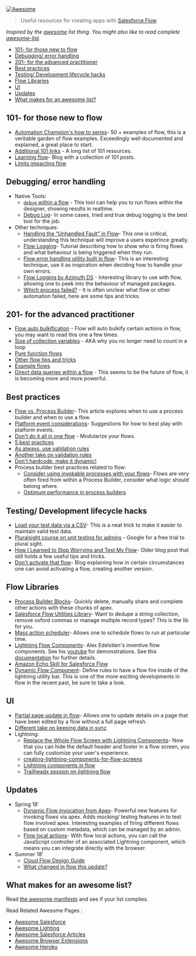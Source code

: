 [![Awesome](https://cdn.rawgit.com/sindresorhus/awesome/d7305f38d29fed78fa85652e3a63e154dd8e8829/media/badge.svg)](https://github.com/sindresorhus/awesome)

> Useful resources for creating apps with [Salesforce Flow](https://www.youtube.com/watch?v=W8BJ4yRBga0&feature=youtu.be)

*Inspired by the [awesome](https://github.com/sindresorhus/awesome) list thing. You might also like to read complete [awesome-list](https://github.com/sindresorhus/awesome).*
- [101- for those new to flow](#101--for-those-new-to-flow)
- [Debugging/ error handling](#debugging-error-handling)
- [201- for the advanced practitioner](#201--for-the-advanced-practitioner)
- [Best practices](#best-practices)
- [Testing/ Development lifecycle hacks](#testing-development-lifecycle-hacks)
- [Flow Libraries](#flow-libraries)
- [UI](#ui)
- [Updates](#updates)
- [What makes for an awesome list?](#what-makes-for-an-awesome-list)

## 101- for those new to flow

* [Automation Champion's how to series](https://automationchampion.com/learning-flow/)- 50 + examples of flow, this is a veritable garden of flow examples. Exceedingly well documented and explained, a great place to start. 
* [Additional 101 links](https://sites.google.com/view/flowunofficial/tutorials-and-beginner-material) - A long list of 101 resources. 
* [Learning flow](https://developingflow.com/learning-flow/)- Blog with a collection of 101 posts. 
* [Limits impacting flow](https://dreamevent.secure.force.com/articleView?id=vpm_admin_flow_limits.htm&type=5) 

## Debugging/ error handling

* Native Tools: 
  * [`debug` within a flow](https://automationchampion.com/2018/05/22/getting-started-with-visual-workflow-part-7-learn-about-the-new-built-in-debug-tool-in-the-cloud-flow-designer/) - This tool can help you to run flows within the designer, showing results in realtime. 
  * [Debug Log](https://unhandledsunshine.com/2018/01/21/salesforce-automation-what-is-going-on-in-there/)- In some cases, tried and true debug logging is the best tool for the job. 
* Other techniques:
  * [Handling the “Unhandled Fault” in Flow](https://salesforcedude.wordpress.com/2015/02/10/handling-the-unhandled-fault-in-flow/)- This one is critical, understanding this technique will improve a users experince greatly. 
  * [Flow Logging](https://www.clintmajors.com/blog/2018/3/6/flow-logging)- Tutorial describing how to show who is firing flows and what behaviour is being triggered when they run. 
  * [Flow error handling utility built in flow](https://explorationsintosalesforce.wordpress.com/2017/10/18/visual-flow-error-handling-utility-flows/)- This is an interesting technique, use it as inspiration when deciding how to handle your own errors. 
  * [Flow Logging by Azimuth DS](https://appexchange.salesforce.com/listingDetail?listingId=a0N3A00000EFp89UAD) - Interesting library to use with flow, allowing one to peek into the behaviour of managed packages. 
  * [Which process failed?](https://www.linkedin.com/pulse/ways-identify-your-failed-flowprocess-builder-sudhir-kumar/) - It is often unclear what flow or other automation failed, here are some tips and tricks. 


## 201- for the advanced practitioner

* [Flow auto bulkification](https://help.salesforce.com/articleView?id=vpm_admin_bulkification.htm&type=5) - Flow will auto bulkify certain actions in flow, you may want to read this one a few times. 
* [Size of collection variables](https://jenwlee.wordpress.com/2018/06/26/blink-you-may-have-missed-this-hidden-gem-get-count-via-flow-assignment/) - AKA why you no longer need to count in a loop 
* [Pure function flows](https://explorationsintosalesforce.wordpress.com/2017/10/17/calling-subflows-that-do-not-need-input/) 
* [Other flow tips and tricks](https://explorationsintosalesforce.wordpress.com/category/flow-tips-tricks/)
* [Example flows](https://sites.google.com/view/flowunofficial/flows) 
* [Direct data queries within a flow](https://www.youtube.com/watch?v=Mon6OF_rtfo&feature=youtu.be) - This seems to be the future of flow, it is becoming more and more powerful. 

## Best practices

* [Flow vs. Process Builder](https://www.adminhero.com/automation-showdown-process-builder-vs-workflow/)- This article explores when to use a process builder and when to use a flow. 
* [Platform event considerations](https://developer.salesforce.com/docs/atlas.en-us.platform_events.meta/platform_events/platform_events_process_considerations.htm)- Suggestions for how to best play with platform events. 
* [Don't do it all in one flow](https://jenwlee.wordpress.com/2016/10/11/maximize-maintainability-with-process-builder-and-componentized-visual-workflow/) - Modularize your flows. 
* [5 best practices](http://succeedwithsalesforce.com/5-best-practices-that-must-be-followed-when-building-flows/) 
* [As always, use validation rules](https://salesforcesidekick.com/2015/07/17/validation-rules-in-flow/) 
* [Another take on validation rules](https://automationchampion.com/tag/validation-rule-in-flow/) 
* [Don't hardcode, make it dynamic!](https://jenwlee.wordpress.com/2017/03/28/did-i-just-see-you-hardcode-a-salesforce-id-aw-hell-no/) 
* Process builder best practices related to flow:  
  * [Consider using invokable processes with your flows](https://help.salesforce.com/articleView?id=process_advanced_invocable.htm&type=5)- Flows are very often fired from within a Process Builder, consider what logic should belong where. 
  * [Optimum performance in process builders](https://salesforcesidekick.com/2016/05/09/building-your-process-builder-for-optimum-performance-and-bulkification/) 

## Testing/ Development lifecycle hacks

* [Load your test data via a CSV](http://www.snugsfbay.com/2016/07/what-load-of-business-data.html)- This is a neat trick to make it easier to maintain valid test data. 
* [Pluralsight course on unit testing for admins](https://app.pluralsight.com/library/courses/salesforce-admin-essential-testing-techniques/table-of-contents) - Google for a free trial to plural sight. 
* [How I Learned to Stop Worrying and Test My Flow](https://salesforceyoda.com/2014/05/06/how-i-learned-to-stop-worrying-and-test-my-flow/)- Older blog post that still holds a few useful tips and tricks. 
* [Don't activate that flow](https://jenwlee.wordpress.com/2018/07/31/flow-tip-got-too-many-flow-versions/)- Blog explaining how in certain circumstances one can avoid activating a flow, creating another version. 

## Flow Libraries

* [Process Builder Blocks](https://github.com/mshanemc/processBuilderBlocks)- Quickly delete, manually share and complete other actions with these chunks of apex. 
* [Salesforce Flow Utilities Library](https://github.com/thebrettbarlow/FlowUtilities)- Want to dedupe a string collection, remove oxford commas or manage multiple record types? This is the lib for you. 
* [Mass action scheduler](https://douglascayers.com/2017/12/25/mass-action-scheduler/)- Allows one to schedule flows to run at particular time. 
* [Lightning Flow Components](https://github.com/alexed1/LightningFlowComponents)- Alex Edelstien's inventive flow components. See his [youtube](https://www.youtube.com/user/alexed100/videos) for demonstrations. See this [documentation](https://sites.google.com/view/flowunofficial/flow-screen-components) for further details. 
* [Amazon Echo Skill for Salesforce Flow](https://github.com/financialforcedev/alexa-salesforce-flow-skill) 
* [Dynamic Flow Component](https://andyinthecloud.com/2017/12/10/introducing-the-dynamic-flow-component/)- Define rules to have a flow fire inside of the lightning utility bar. This is one of the more exciting developments in flow in the recent past, be sure to take a look. 

## UI

* [Partial page update in flow](https://medium.com/@alexedelstein/the-update-screen-flow-action-component-2738e55498ff)- Allows one to update details on a page that have been edited by a flow without a full page refresh. 
* [Different take on keeping data in sync](https://douglascayers.com/2017/09/12/keep-flows-and-data-in-sync-on-lightning-record-pages-winter-18/) 
* Lightning: 
  * [Replace the Whole Flow Screen with Lightning Components](https://developer.salesforce.com/docs/atlas.en-us.lightning.meta/lightning/components_config_for_flow_screens_replace.htm)- Now that you can hide the default header and footer in a flow screen, you can fully customize your user's experience. 
  * [creating-lightning-components-for-flow-screens](https://terencechiu.com/2018/06/13/creating-lightning-components-for-flow-screens/) 
  * [Lightning components in flow](https://developingflow.com/2018/06/11/lightning-components-in-flow/) 
  * [Trailheadx session on lightning flow](https://developer.salesforce.com/blogs/2018/06/icymi-trailheadx18-4-session-videos-about-process-automation.html) 

## Updates

* Spring 18' 
    * [Dynamic Flow invocation from Apex](https://developer.salesforce.com/blogs/2018/04/adding-clicks-not-code-extensibility-to-your-apex-with-lightning-flow.html)- Powerful new features for invoking flows via apex. Adds mocking/ testing features in to test flow involved apex. Interesting examples of firing different flows based on custom metadata, which can be managed by an admin. 
    * [Flow local actions](http://releasenotes.docs.salesforce.com/en-us/spring18/release-notes/rn_forcecom_flow_localaction.htm)- With flow local actions, you can call the JavaScript controller of an associated Lightning component, which means you can integrate directly with the browser. 
* Summer 18' 
    * [Cloud Flow Design Guide](http://resources.docs.salesforce.com/214/11/en-us/sfdc/pdf/salesforce_vpm_implementation_guide.pdf) 
    * [What changed in flow this update?](https://releasenotes.docs.salesforce.com/en-us/summer18/release-notes/rn_forcecom_flow_design.htm) 

## What makes for an awesome list?
Read [the awesome manifesto](https://github.com/mailtoharshit/awesome-salesforce/blob/master/contributing.md) and see if your list complies.

  Read Related Awesome Pages :
  * [Awesome Salesforce](https://github.com/mailtoharshit/awesome-salesforce)
   * [Awesome Lighting](https://github.com/mailtoharshit/awesome-lighting)
   * [Awesome Salesforce Articles](https://github.com/mailtoharshit/awesome-salesforce-articles)
   * [Awesome Browser Extensions](https://github.com/mailtoharshit/awesome-browser-extensions-for-salesforce/blob/master/README.md)
   * [Awesome Heroku](https://github.com/mailtoharshit/awesome-heroku)